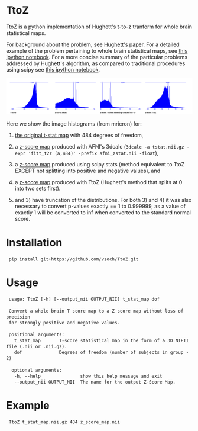 # TtoZ

TtoZ is a python implementation of Hughett's t-to-z tranform for whole brain statistical maps. 

For background about the problem, see [Hughett's paper](doc/JStats_Hughett.pdf). For a detailed example of the problem pertaining to whole brain statistical maps, see [this ipython notebook](http://nbviewer.ipython.org/github/vsoch/TtoZ/blob/master/doc/t_to_z_procedure.ipynb). For a more concise summary of the particular problems addressed by Hughett's algorithm, as compared to traditional procedures using scipy see [this ipython notebook](http://nbviewer.ipython.org/github/vsoch/TtoZ/blob/master/doc/TtoZ_method_comparison.ipynb).

[![distributions](doc/histograms.png)](https://raw.githubusercontent.com/vsoch/TtoZ/master/doc/histograms.png)  

Here we show the image histograms (from mricron) for: 

1) [the original t-stat map](example/tfMRI_LANGUAGE_STORY.nii_tstat1.nii.gz) with 484 degrees of freedom, 
2) a [z-score map](example/zstat_afni.nii) produced with AFNI's 3dcalc (`3dcalc -a tstat.nii.gz -expr 'fitt_t2z (a,484)' -prefix afni_zstat.nii -float`), 
3) a [z-score map](example/zstat_nosplit.nii) produced using scipy.stats (method equivalent to TtoZ EXCEPT not splitting into positive and negative values), and 
4) a [z-score map](example/zstat_ttz.nii) produced with TtoZ (Hughett's method that splits at 0 into two sets first). 

2) and 3) have truncation of the distributions.  For both 3) and 4) it was also necessary to convert p-values exactly == 1 to 0.999999, as a value of exactly 1 will be converted to inf when converted to the standard normal score.


# Installation

     pip install git+https://github.com/vsoch/TtoZ.git

# Usage

     usage: TtoZ [-h] [--output_nii OUTPUT_NII] t_stat_map dof

     Convert a whole brain T score map to a Z score map without loss of precision
     for strongly positive and negative values.

     positional arguments:  
       t_stat_map       T-score statistical map in the form of a 3D NIFTI file (.nii or .nii.gz).
       dof              Degrees of freedom (number of subjects in group - 2)

      optional arguments:
       -h, --help               show this help message and exit
       --output_nii OUTPUT_NII  The name for the output Z-Score Map.


# Example

     TtoZ t_stat_map.nii.gz 484 z_score_map.nii




